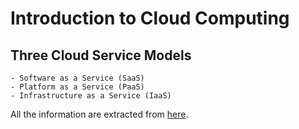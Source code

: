 # Introduction to Cloud Computing

## Three Cloud Service Models
	- Software as a Service (SaaS)
	- Platform as a Service (PaaS)
	- Infrastructure as a Service (IaaS)




All the information are extracted from [here](./img/TCC3141-Week1-IntrotoCloudComputing.pdf).
